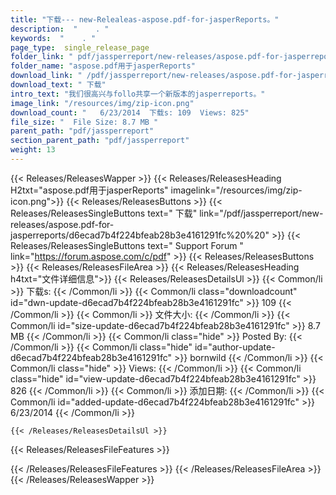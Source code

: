 ```yaml
---
title: "下载--- new-Relealeas-aspose.pdf-for-jasperReports。" 
description:  "    . " 
keywords:  "    . " 
page_type:  single_release_page
folder_link: " pdf/jassperreport/new-releases/aspose.pdf-for-jasperreports/"
folder_name: "aspose.pdf用于jasperReports"
download_link: " /pdf/jassperreport/new-releases/aspose.pdf-for-jasperreports/d6ecad7b4f224bfeab28b3e4161291fc"
download_text: " 下载"
intro_text: "我们很高兴与follo共享一个新版本的jasperreports。"
image_link: "/resources/img/zip-icon.png"
download_count: "   6/23/2014  下载s: 109  Views: 825"
file_size: "  File Size: 8.7 MB "
parent_path: "pdf/jassperreport"
section_parent_path: "pdf/jassperreport"
weight: 13
---
```


{{< Releases/ReleasesWapper >}}
  {{< Releases/ReleasesHeading H2txt="aspose.pdf用于jasperReports" imagelink="/resources/img/zip-icon.png">}}
  {{< Releases/ReleasesButtons >}}
    {{< Releases/ReleasesSingleButtons text=" 下载" link="/pdf/jassperreport/new-releases/aspose.pdf-for-jasperreports/d6ecad7b4f224bfeab28b3e4161291fc%20%20" >}}
    {{< Releases/ReleasesSingleButtons text=" Support Forum " link="https://forum.aspose.com/c/pdf" >}}
  {{< Releases/ReleasesButtons >}}
  {{< Releases/ReleasesFileArea >}}
    {{< Releases/ReleasesHeading h4txt="文件详细信息">}}
    {{< Releases/ReleasesDetailsUl >}}
            {{< Common/li  >}} 下载s: {{< /Common/li >}} 
      {{< Common/li class="downloadcount" id="dwn-update-d6ecad7b4f224bfeab28b3e4161291fc" >}} 109 {{< /Common/li >}} 
      {{< Common/li  >}} 文件大小: {{< /Common/li >}} 
      {{< Common/li id="size-update-d6ecad7b4f224bfeab28b3e4161291fc" >}} 8.7 MB {{< /Common/li >}} 
      {{< Common/li  class="hide" >}} Posted By: {{< /Common/li >}} 
      {{< Common/li class="hide" id="author-update-d6ecad7b4f224bfeab28b3e4161291fc" >}} bornwild {{< /Common/li >}} 
      {{< Common/li class="hide"  >}} Views: {{< /Common/li >}} 
      {{< Common/li class="hide" id="view-update-d6ecad7b4f224bfeab28b3e4161291fc" >}} 826 {{< /Common/li >}} 
      {{< Common/li  >}} 添加日期: {{< /Common/li >}} 
      {{< Common/li id="added-update-d6ecad7b4f224bfeab28b3e4161291fc" >}} 6/23/2014 {{< /Common/li >}} 

    {{< /Releases/ReleasesDetailsUl >}}

  {{< Releases/ReleasesFileFeatures >}}
      
  {{< /Releases/ReleasesFileFeatures >}}
 {{< /Releases/ReleasesFileArea >}}
{{< /Releases/ReleasesWapper >}}


